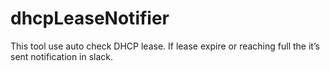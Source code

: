 # dhcpLeaseNotifier
This tool use auto check DHCP lease. If lease expire or reaching full the it’s sent notification in slack.
